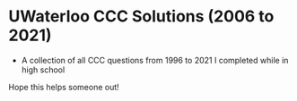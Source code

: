 # UWaterloo CCC Solutions (2006 to 2021)
- A collection of all CCC questions from 1996 to 2021 I completed while in high school

Hope this helps someone out!
